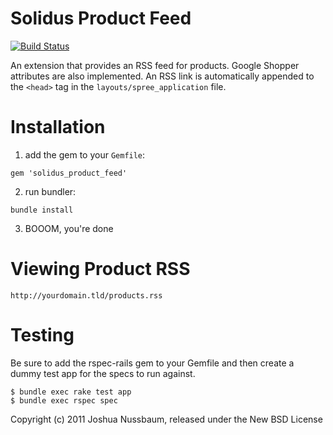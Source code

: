 Solidus Product Feed
================

[![Build Status](https://travis-ci.org/solidusio-contrib/solidus_product_feed.svg?branch=master)](https://travis-ci.org/solidusio-contrib/solidus_product_feed)

An extension that provides an RSS feed for products. Google Shopper attributes are also implemented.
An RSS link is automatically appended to the `<head>` tag in the `layouts/spree_application` file.


Installation
===============

1) add the gem to your `Gemfile`:

`gem 'solidus_product_feed'`

2) run bundler:

`bundle install`

3) BOOOM, you're done

Viewing Product RSS
============

`http://yourdomain.tld/products.rss`

Testing
=======

Be sure to add the rspec-rails gem to your Gemfile and then create a dummy test app for the specs to run against.

    $ bundle exec rake test app
    $ bundle exec rspec spec

Copyright (c) 2011 Joshua Nussbaum, released under the New BSD License
